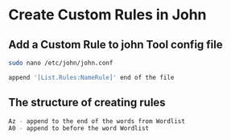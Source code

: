 
# Create Custom Rules in John
## Add a Custom Rule to john Tool config file
```bash
sudo nano /etc/john/john.conf

append '[List.Rules:NameRule]' end of the file
```
## The structure of creating rules
```bash
Az - append to the end of the words from Wordlist 
A0 - append to before the word Wordlist
```
